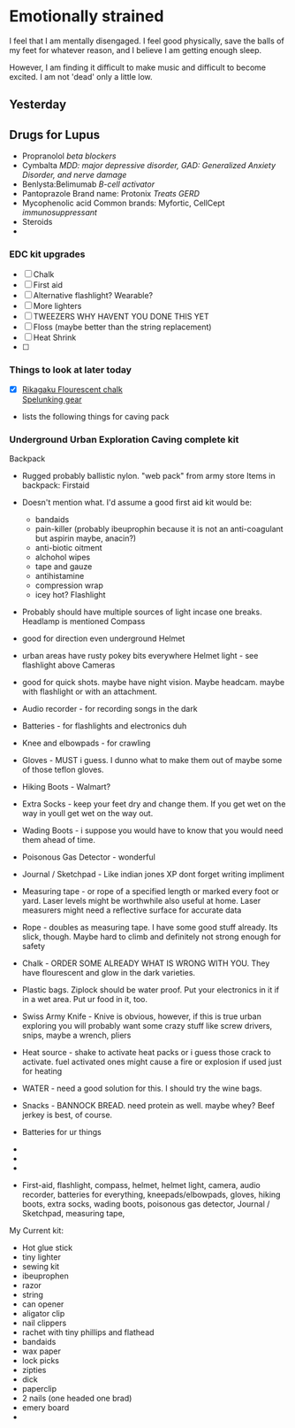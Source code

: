 # Emotionally strained  
I feel that I am mentally disengaged.  I feel good physically, save the balls of my feet for whatever reason, and I believe I am getting enough sleep.  

However, I am finding it difficult to make music and difficult to become excited.  I am not 'dead' only a little low.  

## Yesterday

## Drugs for Lupus 
- Propranolol _beta blockers_
- Cymbalta _MDD: major depressive disorder, GAD: Generalized Anxiety Disorder, and nerve damage_
- Benlysta:Belimumab _B-cell activator_
- Pantoprazole Brand name: Protonix _Treats GERD_
- Mycophenolic acid Common brands: Myfortic, CellCept _immunosuppressant_
- Steroids
- 

### EDC kit upgrades 
- [ ] Chalk
- [ ] First aid
- [ ] Alternative flashlight? Wearable?
- [ ] More lighters
- [ ] TWEEZERS WHY HAVENT YOU DONE THIS YET
- [ ] Floss (maybe better than the string replacement)
- [ ] Heat Shrink
- [ ] 


### Things to look at later today  
- [x] [Rikagaku Flourescent chalk](https://www.jetpens.com/Rikagaku-Dustless-Fluorescent-Chalk-6-Color-Set/pd/7077)  
[Spelunking gear](https://undergroundeureka.com/spelunking-gear.php)  
- lists the following things for caving pack
### Underground Urban Exploration Caving complete kit
Backpack
  - Rugged probably ballistic nylon.  "web pack" from army store
Items in backpack:
Firstaid
  - Doesn't mention what.  I'd assume a good first aid kit would be:
    - bandaids
    - pain-killer (probably ibeuprophin because it is not an anti-coagulant but aspirin maybe, anacin?)
    - anti-biotic oitment
    - alchohol wipes
    - tape and gauze
    - antihistamine
    - compression wrap
    - icey hot?
Flashlight
  - Probably should have multiple sources of light incase one breaks.  Headlamp is mentioned
Compass
  - good for direction even underground
Helmet
  - urban areas have rusty pokey bits everywhere
Helmet light - see flashlight above
Cameras
  - good for quick shots.  maybe have night vision.  Maybe headcam.  maybe with flashlight or with an attachment.
  - Audio recorder - for recording songs in the dark
  - Batteries - for flashlights and electronics duh
  - Knee and elbowpads - for crawling
  - Gloves - MUST i guess.  I dunno what to make them out of maybe some of those teflon gloves.
  - Hiking Boots - Walmart?
  - Extra Socks - keep your feet dry and change them.  If you get wet on the way in youll get wet on the way out.
  - Wading Boots - i suppose you would have to know that you would need them ahead of time.
  - Poisonous Gas Detector - wonderful
  - Journal / Sketchpad - Like indian jones XP dont forget writing impliment
  - Measuring tape - or rope of a specified length or marked every foot or yard.  Laser levels might be worthwhile also useful at home.  Laser measurers might need a reflective surface for accurate data
  - Rope - doubles as measuring tape.  I have some good stuff already.  Its slick, though.  Maybe hard to climb and definitely not strong enough for safety
  - Chalk - ORDER SOME ALREADY WHAT IS WRONG WITH YOU.  They have flourescent and glow in the dark varieties.
  - Plastic bags.  Ziplock should be water proof.  Put your electronics in it if in a wet area.  Put ur food in it, too.
  - Swiss Army Knife - Knive is obvious, however, if this is true urban exploring you will probably want some crazy stuff like screw drivers, snips, maybe a wrench, pliers
  - Heat source - shake to activate heat packs or i guess those crack to activate.  fuel activated ones might cause a fire or explosion if used just for heating
  - WATER - need a good solution for this.  I should try the wine bags.
  - Snacks - BANNOCK BREAD.  need protein as well.  maybe whey? Beef jerkey is best, of course.
  - Batteries for ur things
  - 

  
  - 
 
  - 
  - First-aid, flashlight, compass, helmet, helmet light, camera, audio recorder, batteries for everything, kneepads/elbowpads, gloves, hiking boots, extra socks, wading boots, poisonous gas detector, Journal / Sketchpad, measuring tape,

My Current kit:
  - Hot glue stick
  - tiny lighter
  - sewing kit
  - ibeuprophen
  - razor
  - string
  - can opener
  - aligator clip
  - nail clippers
  - rachet with tiny phillips and flathead
  - bandaids
  - wax paper
  - lock picks
  - zipties
  - dick
  - paperclip
  - 2 nails (one headed one brad)
  - emery board
  - 
